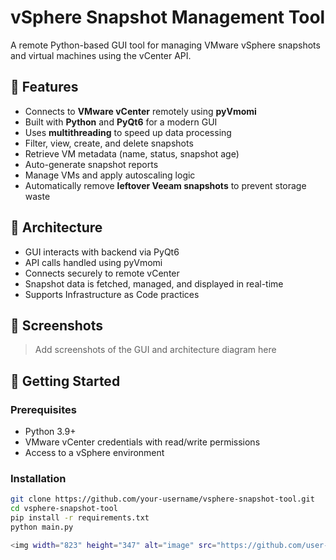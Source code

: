 # vSphere Snapshot Management Tool

A remote Python-based GUI tool for managing VMware vSphere snapshots and virtual machines using the vCenter API.

## 🔧 Features

- Connects to **VMware vCenter** remotely using **pyVmomi**
- Built with **Python** and **PyQt6** for a modern GUI
- Uses **multithreading** to speed up data processing
- Filter, view, create, and delete snapshots
- Retrieve VM metadata (name, status, snapshot age)
- Auto-generate snapshot reports
- Manage VMs and apply autoscaling logic
- Automatically remove **leftover Veeam snapshots** to prevent storage waste

## 🧱 Architecture

- GUI interacts with backend via PyQt6
- API calls handled using pyVmomi
- Connects securely to remote vCenter
- Snapshot data is fetched, managed, and displayed in real-time
- Supports Infrastructure as Code practices

## 📸 Screenshots

> Add screenshots of the GUI and architecture diagram here

## 🚀 Getting Started

### Prerequisites

- Python 3.9+
- VMware vCenter credentials with read/write permissions
- Access to a vSphere environment

### Installation

```bash
git clone https://github.com/your-username/vsphere-snapshot-tool.git
cd vsphere-snapshot-tool
pip install -r requirements.txt
python main.py

<img width="823" height="347" alt="image" src="https://github.com/user-attachments/assets/f01cf7d2-eb1e-4d1f-a922-657a17de9ae1" />

